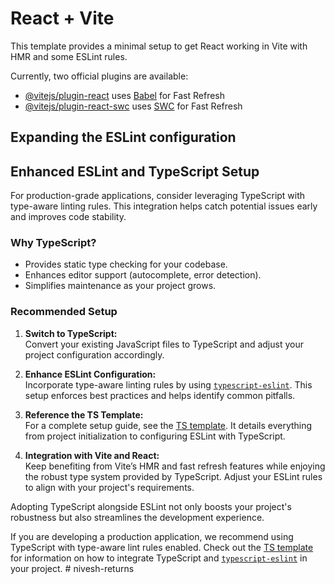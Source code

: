 # React + Vite

This template provides a minimal setup to get React working in Vite with HMR and some ESLint rules.

Currently, two official plugins are available:

- [@vitejs/plugin-react](https://github.com/vitejs/vite-plugin-react/blob/main/packages/plugin-react) uses [Babel](https://babeljs.io/) for Fast Refresh
- [@vitejs/plugin-react-swc](https://github.com/vitejs/vite-plugin-react/blob/main/packages/plugin-react-swc) uses [SWC](https://swc.rs/) for Fast Refresh

## Expanding the ESLint configuration
## Enhanced ESLint and TypeScript Setup

For production-grade applications, consider leveraging TypeScript with type-aware linting rules. This integration helps catch potential issues early and improves code stability.

### Why TypeScript?
- Provides static type checking for your codebase.
- Enhances editor support (autocomplete, error detection).
- Simplifies maintenance as your project grows.

### Recommended Setup
1. **Switch to TypeScript:**  
    Convert your existing JavaScript files to TypeScript and adjust your project configuration accordingly.

2. **Enhance ESLint Configuration:**  
    Incorporate type-aware linting rules by using [`typescript-eslint`](https://typescript-eslint.io). This setup enforces best practices and helps identify common pitfalls.

3. **Reference the TS Template:**  
    For a complete setup guide, see the [TS template](https://github.com/vitejs/vite/tree/main/packages/create-vite/template-react-ts). It details everything from project initialization to configuring ESLint with TypeScript.

4. **Integration with Vite and React:**  
    Keep benefiting from Vite’s HMR and fast refresh features while enjoying the robust type system provided by TypeScript. Adjust your ESLint rules to align with your project's requirements.

Adopting TypeScript alongside ESLint not only boosts your project's robustness but also streamlines the development experience.

If you are developing a production application, we recommend using TypeScript with type-aware lint rules enabled. Check out the [TS template](https://github.com/vitejs/vite/tree/main/packages/create-vite/template-react-ts) for information on how to integrate TypeScript and [`typescript-eslint`](https://typescript-eslint.io) in your project.
#   n i v e s h - r e t u r n s 
 
 